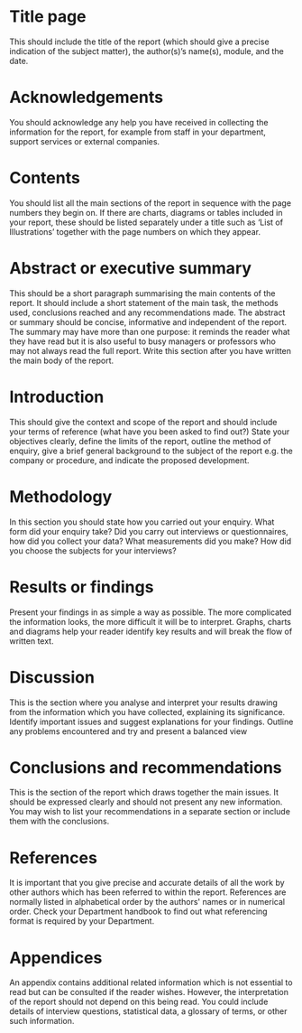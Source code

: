 # Title page
This should include the title of the report (which should give a precise indication of the subject matter), the author(s)’s name(s), module, and the date.
# Acknowledgements
You should acknowledge any help you have received in collecting the information for the report, for example from staff in your department, support services or external companies.
# Contents
You should list all the main sections of the report in sequence with the page numbers they begin on. If there are charts, diagrams or tables included in your report, these should be listed separately under a title such as ‘List of Illustrations’ together with the page numbers on which they appear.
# Abstract or executive summary
This should be a short paragraph summarising the main contents of the report. It should include a short statement of the main task, the methods used, conclusions reached and any recommendations made. The abstract or summary should be concise, informative and independent of the report. The summary may have more than one purpose: it reminds the reader what they have read but it is also useful to busy managers or professors who may not always read the full report. Write this section after you have written the main body of the report.
# Introduction
This should give the context and scope of the report and should include your terms of reference (what have you been asked to find out?) State your objectives clearly, define the limits of the report, outline the method of enquiry, give a brief general background to the subject of the report e.g. the company or procedure, and indicate the proposed development.
# Methodology
In this section you should state how you carried out your enquiry. What form did your enquiry take? Did you carry out interviews or questionnaires, how did you collect your data? What measurements did you make? How did you choose the subjects for your interviews?
# Results or findings
Present your findings in as simple a way as possible. The more complicated the information looks, the more difficult it will be to interpret. Graphs, charts and diagrams help your reader identify key results and will break the flow of written text.
# Discussion
This is the section where you analyse and interpret your results drawing from the information which you have collected, explaining its significance. Identify important issues and suggest explanations for your findings. Outline any problems encountered and try and present a balanced view
# Conclusions and recommendations
This is the section of the report which draws together the main issues. It should be expressed clearly and should not present any new information. You may wish to list your recommendations in a separate section or include them with the conclusions.
# References
It is important that you give precise and accurate details of all the work by other authors which has been referred to within the report. References are normally listed in alphabetical order by the authors' names or in numerical order. Check your Department handbook to find out what referencing format is required by your Department.
# Appendices
An appendix contains additional related information which is not essential to read but can be consulted if the reader wishes. However, the interpretation of the report should not depend on this being read. You could include details of interview questions, statistical data, a glossary of terms, or other such information.